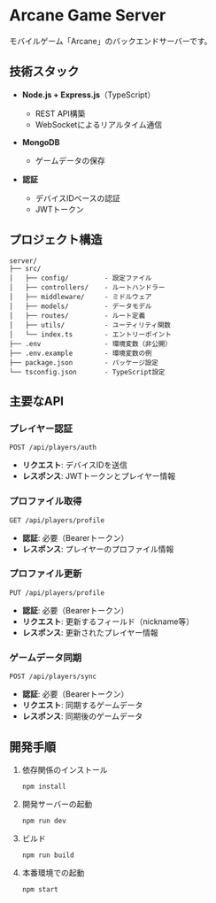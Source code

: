 # Arcane Game Server

モバイルゲーム「Arcane」のバックエンドサーバーです。

## 技術スタック

- **Node.js + Express.js**（TypeScript）
  - REST API構築
  - WebSocketによるリアルタイム通信

- **MongoDB**
  - ゲームデータの保存

- **認証**
  - デバイスIDベースの認証
  - JWTトークン

## プロジェクト構造

```
server/
├── src/
│   ├── config/         - 設定ファイル
│   ├── controllers/    - ルートハンドラー
│   ├── middleware/     - ミドルウェア
│   ├── models/         - データモデル
│   ├── routes/         - ルート定義
│   ├── utils/          - ユーティリティ関数
│   └── index.ts        - エントリーポイント
├── .env                - 環境変数（非公開）
├── .env.example        - 環境変数の例
├── package.json        - パッケージ設定
└── tsconfig.json       - TypeScript設定
```

## 主要なAPI

### プレイヤー認証

```
POST /api/players/auth
```

- **リクエスト**: デバイスIDを送信
- **レスポンス**: JWTトークンとプレイヤー情報

### プロファイル取得

```
GET /api/players/profile
```

- **認証**: 必要（Bearerトークン）
- **レスポンス**: プレイヤーのプロファイル情報

### プロファイル更新

```
PUT /api/players/profile
```

- **認証**: 必要（Bearerトークン）
- **リクエスト**: 更新するフィールド（nickname等）
- **レスポンス**: 更新されたプレイヤー情報

### ゲームデータ同期

```
POST /api/players/sync
```

- **認証**: 必要（Bearerトークン）
- **リクエスト**: 同期するゲームデータ
- **レスポンス**: 同期後のゲームデータ

## 開発手順

1. 依存関係のインストール
   ```
   npm install
   ```

2. 開発サーバーの起動
   ```
   npm run dev
   ```

3. ビルド
   ```
   npm run build
   ```

4. 本番環境での起動
   ```
   npm start